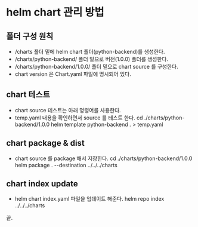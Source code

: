 # helm chart 관리 방법

## 폴더 구성 원칙
- /charts 폴더 밑에 helm chart 폴더(python-backend)를 생성한다.
- /charts/python-backend/ 폴더 밑으로 버전(1.0.0) 폴더를 생성한다.
- /charts/python-backend/1.0.0/ 폴더 밑으로 chart source 를 구성한다.
- chart version 은 Chart.yaml 파일에 명시되어 있다.

## chart 테스트
- chart source 테스트는 아래 명령어를 사용한다.
- temp.yaml 내용을 확인하면서 source 를 테스트 한다.
cd ./charts/python-backend/1.0.0
helm template python-backend . > temp.yaml

## chart package & dist
- chart source 를 package 해서 저장한다.
cd ./charts/python-backend/1.0.0
helm package . --destination ../../../charts

## chart index update
- helm chart index.yaml 파일을 업데이트 해준다.
helm repo index ../../../charts

끝.